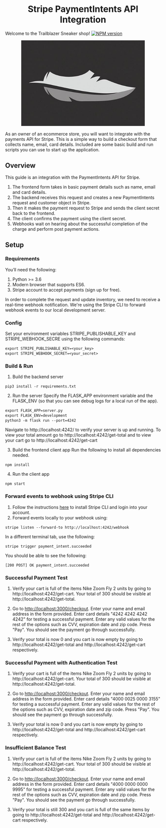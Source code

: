 <h1 align="center"> Stripe PaymentIntents API Integration</h1>

Welcome to the Trailblazer Sneaker shop!
[![NPM version](https://badge.fury.io/js/tiny-npm-license.svg)](https://www.npmjs.org/package/tiny-npm-license)

<div align="center">
<img src="images/Shoe_feather.png" alt="hero image" width="400"/>
</div>


As an owner of an ecommerce store, you will want to integrate with the payments API for Stripe. This is a simple way to build a checkout form that collects name, email, card details. Included are some basic build and run scripts you can use to start up the application.

## Overview

This guide is an integration with the PaymentIntents API for  Stripe.
1. The frontend form takes in basic payment details such as name, email and card details. 
1. The backend receives this request and creates a new PaymentIntents request and customer object in Stripe. 
1. Then it makes the payment request to Stripe and sends the client secret back to the frontend.
1. The client confirms the payment using the client secret.
1. Webhooks wait on hearing about the successful completion of the charge and perform post payment actions.


## Setup

### Requirements
You’ll need the following:

1. Python >= 3.6
1. Modern browser that supports ES6.
1. Stripe account to accept payments (sign up for free).

In order to complete the request and update inventory, we need to receive a real-time webhook notification. We're using the Stripe CLI to forward webhook events to our local development server.

### Config
Set your environment variables STRIPE_PUBLISHABLE_KEY and
STRIPE_WEBHOOK_SECRE using the following commands:

```
export STRIPE_PUBLISHABLE_KEY=<your_key>
export STRIPE_WEBHOOK_SECRET=<your_secret>
```

### Build & Run

1. Build the backend server

```
pip3 install -r requirements.txt
```

2. Run the server
Specify the FLASK_APP environment variable and the FLASK_ENV (so that you can see debug logs for a local run of the app).

```
export FLASK_APP=server.py
export FLASK_ENV=development
python3 -m flask run --port=4242
```
Navigate to http://localhost:4242/ to verify your server is up and running. 
To view your total amount go to http://localhost:4242/get-total and to view your cart go to http://localhost:4242/get-cart

3. Build the frontend client app
Run the following to install all dependencies needed.
```
npm install
```

4. Run the client app

```
npm start
```

### Forward events to webhook using Stripe CLI
1. Follow the instructions [here](https://stripe.com/docs/payments/handling-payment-events#install-cli) to install Stripe CLI and login into your account.
1. Forward events locally to your webhook using:
```
stripe listen --forward-to http://localhost:4242/webhook
```

In a different terminal tab, use the following:
```
stripe trigger payment_intent.succeeded
```

You should be able to see the following:
```
[200 POST] OK payment_intent.succeeded
```


### Successful Payment Test

1. Verify your cart is full of the items Nike Zoom Fly 2 units by going to http://localhost:4242/get-cart. Your total of 300 should be visible at http://localhost:4242/get-total.

1. Go to [http://localhost:3000/checkout](http://localhost:3000/checkout). Enter your name and email address in the form provided. Enter card details "4242 4242 4242 4242" for testing a successful payment. Enter any valid values for the rest of the options such as CVV, expiration date and zip code. Press "Pay". You should see the payment go through successfully.

1. Verify your total is now 0 and you cart is now empty by going to http://localhost:4242/get-total and  http://localhost:4242/get-cart respectively.


### Successful Payment with Authentication Test

1. Verify your cart is full of the items Nike Zoom Fly 2 units by going to http://localhost:4242/get-cart. Your total of 300 should be visible at http://localhost:4242/get-total.

1. Go to [http://localhost:3000/checkout](http://localhost:3000/checkout). Enter your name and email address in the form provided. Enter card details "4000 0025 0000 3155" for testing a successful payment. Enter any valid values for the rest of the options such as CVV, expiration date and zip code. Press "Pay". You should see the payment go through successfully.

1. Verify your total is now 0 and you cart is now empty by going to http://localhost:4242/get-total and  http://localhost:4242/get-cart respectively.


### Insufficient Balance Test

1. Verify your cart is full of the items Nike Zoom Fly 2 units by going to http://localhost:4242/get-cart. Your total of 300 should be visible at http://localhost:4242/get-total.

1. Go to [http://localhost:3000/checkout](http://localhost:3000/checkout). Enter your name and email address in the form provided. Enter card details "4000 0000 0000 9995" for testing a successful payment. Enter any valid values for the rest of the options such as CVV, expiration date and zip code. Press "Pay". You should see the payment go through successfully.

1. Verify your total is still 300 and you cart is full of the same items by going to http://localhost:4242/get-total and  http://localhost:4242/get-cart respectively.
